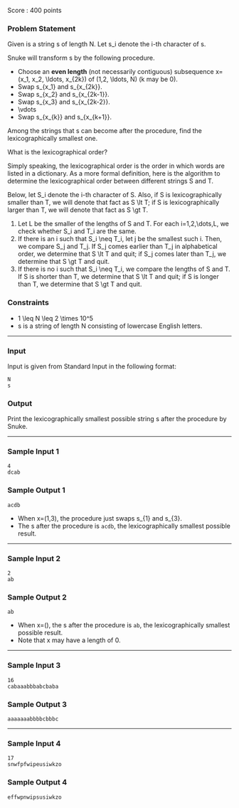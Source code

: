Score : 400 points

### Problem Statement

Given is a string s of length N.
Let s\_i denote the i-th character of s.

Snuke will transform s by the following procedure.

* Choose an **even length** (not necessarily contiguous) subsequence x=(x\_1, x\_2, \ldots, x\_{2k}) of (1,2, \ldots, N) (k may be 0).
* Swap s\_{x\_1} and s\_{x\_{2k}}.
* Swap s\_{x\_2} and s\_{x\_{2k-1}}.
* Swap s\_{x\_3} and s\_{x\_{2k-2}}.
* \vdots
* Swap s\_{x\_{k}} and s\_{x\_{k+1}}.

Among the strings that s can become after the procedure, find the lexicographically smallest one.

What is the lexicographical order?

Simply speaking, the lexicographical order is the order in which words are listed in a dictionary. As a more formal definition, here is the algorithm to determine the lexicographical order between different strings S and T.

Below, let S\_i denote the i-th character of S. Also, if S is lexicographically smaller than T, we will denote that fact as S \lt T; if S is lexicographically larger than T, we will denote that fact as S \gt T.

1. Let L be the smaller of the lengths of S and T. For each i=1,2,\dots,L, we check whether S\_i and T\_i are the same.
2. If there is an i such that S\_i \neq T\_i, let j be the smallest such i. Then, we compare S\_j and T\_j. If S\_j comes earlier than T\_j in alphabetical order, we determine that S \lt T and quit; if S\_j comes later than T\_j, we determine that S \gt T and quit.
3. If there is no i such that S\_i \neq T\_i, we compare the lengths of S and T. If S is shorter than T, we determine that S \lt T and quit; if S is longer than T, we determine that S \gt T and quit.

### Constraints

* 1 \leq N \leq 2 \times 10^5
* s is a string of length N consisting of lowercase English letters.

---

### Input

Input is given from Standard Input in the following format:

```
N
s
```

### Output

Print the lexicographically smallest possible string s after the procedure by Snuke.

---

### Sample Input 1

```
4
dcab
```

### Sample Output 1

```
acdb
```

* When x=(1,3), the procedure just swaps s\_{1} and s\_{3}.
* The s after the procedure is `acdb`, the lexicographically smallest possible result.

---

### Sample Input 2

```
2
ab
```

### Sample Output 2

```
ab
```

* When x=(), the s after the procedure is `ab`, the lexicographically smallest possible result.
* Note that x may have a length of 0.

---

### Sample Input 3

```
16
cabaaabbbabcbaba
```

### Sample Output 3

```
aaaaaaabbbbcbbbc
```

---

### Sample Input 4

```
17
snwfpfwipeusiwkzo
```

### Sample Output 4

```
effwpnwipsusiwkzo
```